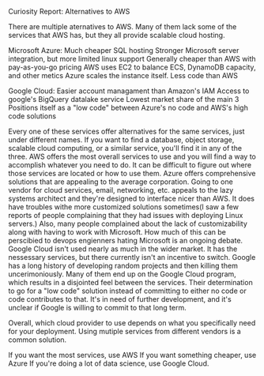 Curiosity Report:
Alternatives to AWS

There are multiple aternatives to AWS. Many of them lack some of the services that AWS has, but they all provide scalable cloud hosting. 

Microsoft Azure:
    Much cheaper SQL hosting
    Stronger Microsoft server integration, but more limited linux support
    Generally cheaper than AWS with pay-as-you-go pricing
    AWS uses EC2 to balance ECS, DynamoDB capacity, and other metics
    Azure scales the instance itself. 
    Less code than AWS

Google Cloud: 
    Easier account managament than Amazon's IAM
    Access to google's BigQuery datalake service
    Lowest market share of the main 3
    Positions itself as a "low code" between Azure's no code and AWS's high code solutions

Every one of these services offer alternatives for the same services, just under different names. If you want to find a database, object storage, scalable cloud computing, or a similar service, you'll find it in any of the three. 
AWS offers the most overall services to use and you will find a way to accomplish whatever you need to do. It can be difficult to figure out where those services are located or how to use them.
Azure offers comprehensive solutions that are appealing to the average corporation. Going to one vendor for cloud services, email, networking, etc. appeals to the lazy systems architect and they're designed to interface nicer than AWS. It does have troubles withe more customized solutions sometimes(I saw a few reports of people complaining that they had issues with deploying Linux servers.) Also, many people complained about the lack of customizability along with having to work with Microsoft. How much of this can be perscibied to devops engienners hating Microsoft is an ongoing debate.
Google Cloud isn't used nearly as much in the wider market. It has the nessessary services, but there currently isn't an incentive to switch. Google has a long history of developing random projects and then killing them uncerimoniously. Many of them end up on the Google Cloud program, which results in a disjointed feel between the services. Their determination to go for a "low code" solution instead of committing to either no code or code contributes to that. It's in need of further development, and it's unclear if Google is willing to commit to that long term.

Overall, which cloud provider to use depends on what you specifically need for your deployment. Using mutiple services from different vendors is a common solution.

If you want the most services, use AWS
If you want something cheaper, use Azure
If you're doing a lot of data science, use Google Cloud.